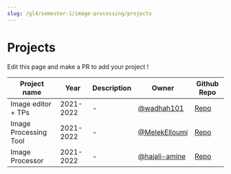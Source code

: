 ```yaml
---
slug: /gl4/semester-1/image-processing/projects
---
```


# Projects

Edit this page and make a PR to add your project !

| Project name | Year      | Description | Owner | Github Repo
| --- |-----------| --- | --- | --- 
| Image editor + TPs | 2021-2022 | - | [@wadhah101](https://github.com/wadhah101) | [Repo](https://github.com/wadhah101/Image-Processing)
| Image Processing Tool | 2021-2022 | - | [@MelekElloumi](https://github.com/MelekElloumi) | [Repo](https://github.com/MelekElloumi/Image-Processing-Tool)
| Image Processor | 2021-2022 | - | [@hajali-amine](https://github.com/hajali-amine) |[Repo](https://github.com/hajali-amine/image-processing-interface)
